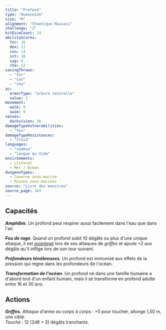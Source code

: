 ```yaml
---
title: "Profond"
type: "Humanoïde"
size: "M"
alignment: "Chaotique Mauvais"
challenge: "2"
hitDiceCount: 14
abilityScores:
  for: 16
  dex: 12
  con: 14
  int: 10
  sag: 8
  cha: 12
savingThrows: 
  - "for"
  - "con"
  - "cha"
ac: 
  armorType: "armure naturelle"
  value: 2
movement: 
  walk: 9
  swim: 9
senses: 
  darkvision: 36
damageTypeVulnerabilities: 
  - "feu"
damageTypeResistances: 
  - "froid"
languages: 
  - "commun"
  - "langue du Vide"
environments:
  - Littoral
  - Mer / Océan
dungeonTypes:
  - Caverne sous-marine
  - Ruines sous-marines
source: "Livre des monstres"
source_page: 343
---
```

## Capacités
_**Amphibie**_. Un profond peut respirer aussi facilement dans l'eau que dans l'air.

_**Fou de rage**_. Quand un profond subit 10 dégâts ou plus d'une unique attaque, il est [_avantagé_](/utiliser-les-caracteristiques/#avantage-et-desavantage) lors de ses attaques de _griffes_ et ajoute +2 aux dégâts qu'il inflige lors de son tour suivant.

_**Profondeurs ténébreuses**_. Un profond est immunisé aux effets de la pression qui règne dans les profondeurs de l'océan.

_**Transformation de l'océan**_. Un profond né dans une famille humaine a d'abord tout d'un enfant humain, mais il se transforme en profond adulte entre 16 et 30 ans.

## Actions
_**Griffes**_. _Attaque d'arme au corps à corps_ : +5 pour toucher, allonge 1,50 m, une cible.  
_Touché_ : 12 (2d8 + 3) dégâts tranchants.
